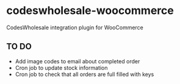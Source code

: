 codeswholesale-woocommerce
==========================

CodesWholesale integration plugin for WooCommerce

TO DO
-----

* Add image codes to email about completed order
* Cron job to update stock information
* Cron job to check that all orders are full filled with keys
